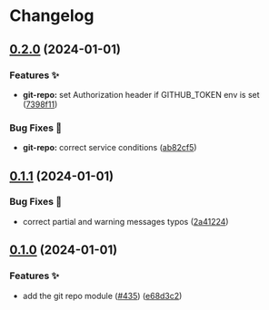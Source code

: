 # Changelog

## [0.2.0](https://github.com/hbstack/header/compare/modules/git-repo/v0.1.1...modules/git-repo/v0.2.0) (2024-01-01)


### Features ✨

* **git-repo:** set Authorization header if GITHUB_TOKEN env is set ([7398f11](https://github.com/hbstack/header/commit/7398f119653b9e24ae348e45357d9f96be4c67ee))


### Bug Fixes 🐞

* **git-repo:** correct service conditions ([ab82cf5](https://github.com/hbstack/header/commit/ab82cf5231b1819d1a8556cde711aa6a50911f80))

## [0.1.1](https://github.com/hbstack/header/compare/modules/git-repo/v0.1.0...modules/git-repo/v0.1.1) (2024-01-01)


### Bug Fixes 🐞

* correct partial and warning messages typos ([2a41224](https://github.com/hbstack/header/commit/2a412244958a5822b4e5c838c2056cd002ca56b6))

## [0.1.0](https://github.com/hbstack/header/compare/modules/git-repo-v0.0.1...modules/git-repo/v0.1.0) (2024-01-01)


### Features ✨

* add the git repo module ([#435](https://github.com/hbstack/header/issues/435)) ([e68d3c2](https://github.com/hbstack/header/commit/e68d3c2e4cabbf84419d58f5f5925d95d463fe5a))

